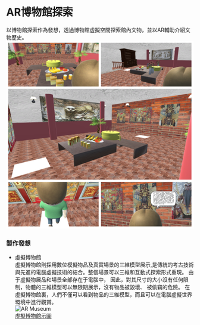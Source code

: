 # AR博物館探索
以博物館探索作為發想，透過博物館虛擬空間探索館內文物，並以AR輔助介紹文物歷史。
![AR Museum](./image/all.jpg)
### 製作發想
- 虛擬博物館  
虛擬博物館則採用數位模擬物品及真實場景的三維模型展示,是傳統的考古技術與先進的電腦虛擬技術的結合。整個場景可以三維和互動式探索形式重現。
由于虛擬物展品和場景全部存在于電腦中， 因此，對其尺寸的大小沒有任何限制，物體的三維模型可以無限期展示，沒有物品被毀壞、 被偷竊的危險。
在虛擬博物館裏，人們不僅可以看到物品的三維模型，而且可以在電腦虛擬世界環境中進行觀賞。  
![AR Museum](./image/example1)  
[虛擬博物館示圖](https://www.itsfun.com.tw/%E8%99%9B%E6%93%AC%E7%8F%BE%E5%AF%A6/wiki-2626875-9401755![image](https://user-images.githubusercontent.com/98437771/201450160-d729bac7-7f0a-4ac8-a1e3-971f17903a01.png)
)

